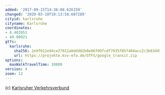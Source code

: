 ```yaml
---
added: '2017-09-15T14:36:08.626159'
changed: '2020-03-10T10:13:58.607289'
cityid: karlsruhe
cityname: Karlsruhe
coordinates:
- 8.403951
- 49.00921
gtfs:
  karlsruhe:
    sha256: 2e9f012e94ce27012a0ddd82b0e06f09fcdf7935f05f404acc2c3b03d451e79d
    url: https://projekte.kvv-efa.de/GTFS/google_transit.zip
options:
  maxWalkTravelTime: 10800
version: 4
zoom: 12
---
```


(c) [Karlsruher Verkehrsverbund](https://www.kvv.de/fahrt-planen/fahrplaene/open-data.html)
